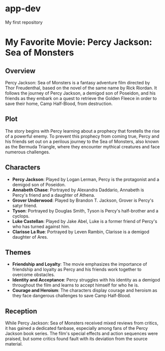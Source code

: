 # app-dev
My first repository

# My Favorite Movie: Percy Jackson: Sea of Monsters

## Overview

Percy Jackson: Sea of Monsters is a fantasy adventure film directed by Thor Freudenthal, based on the novel of the same name by Rick Riordan. It follows the journey of Percy Jackson, a demigod son of Poseidon, and his friends as they embark on a quest to retrieve the Golden Fleece in order to save their home, Camp Half-Blood, from destruction.

## Plot

The story begins with Percy learning about a prophecy that foretells the rise of a powerful enemy. To prevent this prophecy from coming true, Percy and his friends set out on a perilous journey to the Sea of Monsters, also known as the Bermuda Triangle, where they encounter mythical creatures and face numerous challenges.

## Characters

- **Percy Jackson**: Played by Logan Lerman, Percy is the protagonist and a demigod son of Poseidon.
- **Annabeth Chase**: Portrayed by Alexandra Daddario, Annabeth is Percy's friend and a daughter of Athena.
- **Grover Underwood**: Played by Brandon T. Jackson, Grover is Percy's satyr friend.
- **Tyson**: Portrayed by Douglas Smith, Tyson is Percy's half-brother and a cyclops.
- **Luke Castellan**: Played by Jake Abel, Luke is a former friend of Percy's who has turned against him.
- **Clarisse La Rue**: Portrayed by Leven Rambin, Clarisse is a demigod daughter of Ares.

## Themes

- **Friendship and Loyalty**: The movie emphasizes the importance of friendship and loyalty as Percy and his friends work together to overcome obstacles.
- **Identity and Acceptance**: Percy struggles with his identity as a demigod throughout the film and learns to accept himself for who he is.
- **Courage and Heroism**: The characters display courage and heroism as they face dangerous challenges to save Camp Half-Blood.

## Reception

While Percy Jackson: Sea of Monsters received mixed reviews from critics, it has gained a dedicated fanbase, especially among fans of the Percy Jackson book series. The film's special effects and action sequences were praised, but some critics found fault with its deviation from the source material.
